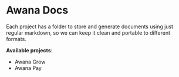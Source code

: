 # Awana Docs

Each project has a  folder to store and generate documents using just regular markdown, so we can keep it clean and portable to different formats.

**Available projects**:
- Awana Grow
- Awana Pay
